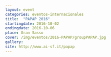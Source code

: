 ```yaml
---
layout: event
categories: eventos-internacionales
title:  "PAPAP 2016"
startingdate: 2016-10-02
endingdate: 2016-10-06
place: Gran Sasso
cover: /img/eventos/2016-PAPAP/groupPAPAP.jpg
gallery:
site: http://www.ai-sf.it/papap
---
```

